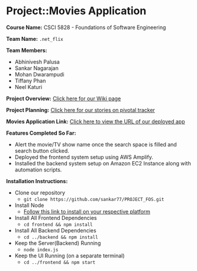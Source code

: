 # Project::Movies Application

**Course Name:** CSCI 5828 - Foundations of Software Engineering

**Team Name:** `.net_flix`

**Team Members:**
 - Abhinivesh Palusa
 - Sankar Nagarajan
 - Mohan Dwarampudi
 - Tiffany Phan
 - Neel Katuri

 **Project Overview:** [Click here for our Wiki page](https://github.com/sankar77/PROJECT_FOS/wiki/Project-Overview)

 **Project Planning:** [Click here for our stories on pivotal tracker](https://www.pivotaltracker.com/n/projects/2491387)

 **Movies Application Link:** [Click here to view the URL of our deployed app](https://main.d8jk9hp5txm1j.amplifyapp.com/)

 **Features Completed So Far:**
  - Alert the movie/TV show name once the search space is filled and search button clicked.
  - Deployed the frontend system setup using AWS Amplify.
  - Installed the backend system setup on Amazon EC2 Instance along with automation scripts.

  **Installation Instructions:**
  * Clone our repository
    *   `git clone https://github.com/sankar77/PROJECT_FOS.git`
  * Install Node
    *   [Follow this link to install on your respective platform](https://nodejs.org/en/download/)
  * Install All Frontend Dependencies
    *   `cd frontend && npm install`
  * Install All Backend Dependencies
    *   `cd ../backend && npm install`
  * Keep the Server(Backend) Running
    *   `node index.js`
  * Keep the UI Running (on a separate terminal)
    *   `cd ../frontend && npm start`


